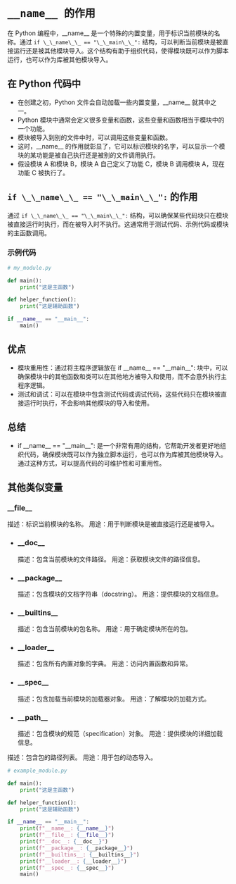 # `__name__ 的作用`

在 Python 编程中，\_\_name\_\_ 是一个特殊的内置变量，用于标识当前模块的名称。通过 `if \_\_name\_\_ == "\_\_main\_\_":` 结构，可以判断当前模块是被直接运行还是被其他模块导入。这个结构有助于组织代码，使得模块既可以作为脚本运行，也可以作为库被其他模块导入。

## 在 Python 代码中

- 在创建之初，Python 文件会自动加载一些内置变量，\_\_name\_\_ 就其中之一。
- Python 模块中通常会定义很多变量和函数，这些变量和函数相当于模块中的一个功能。
- 模块被导入到别的文件中时，可以调用这些变量和函数。
- 这时，\_\_name\_\_ 的作用就彰显了，它可以标识模块的名字，可以显示一个模块的某功能是被自己执行还是被别的文件调用执行。
- 假设模块 A 和模块 B，模块 A 自己定义了功能 C，模块 B 调用模块 A，现在功能 C 被执行了。

## `if \_\_name\_\_ == "\_\_main\_\_":` 的作用

通过 `if \_\_name\_\_ == "\_\_main\_\_":` 结构，可以确保某些代码块只在模块被直接运行时执行，而在被导入时不执行。这通常用于测试代码、示例代码或模块的主函数调用。

### 示例代码

```python
# my_module.py

def main():
    print("这是主函数")

def helper_function():
    print("这是辅助函数")

if __name__ == "__main__":
    main()
```

## 优点

- 模块重用性：通过将主程序逻辑放在 if \_\_name\_\_ == "\_\_main\_\_": 块中，可以确保模块中的其他函数和类可以在其他地方被导入和使用，而不会意外执行主程序逻辑。
- 测试和调试：可以在模块中包含测试代码或调试代码，这些代码只在模块被直接运行时执行，不会影响其他模块的导入和使用。

## 总结

- if \_\_name\_\_ == "\_\_main\_\_": 是一个非常有用的结构，它帮助开发者更好地组织代码，确保模块既可以作为独立脚本运行，也可以作为库被其他模块导入。通过这种方式，可以提高代码的可维护性和可重用性。

## 其他类似变量

### \_\_file\_\_

描述：标识当前模块的名称。
用途：用于判断模块是被直接运行还是被导入。

- ### \_\_doc\_\_

  描述：包含当前模块的文件路径。
  用途：获取模块文件的路径信息。

- ### \_\_package\_\_

  描述：包含模块的文档字符串（docstring）。
  用途：提供模块的文档信息。

- ### \_\_builtins\_\_

  描述：包含当前模块的包名称。
  用途：用于确定模块所在的包。

- ### \_\_loader\_\_

  描述：包含所有内置对象的字典。
  用途：访问内置函数和异常。

- ### \_\_spec\_\_

  描述：包含加载当前模块的加载器对象。
  用途：了解模块的加载方式。

- ### \_\_path\_\_
  描述：包含模块的规范（specification）对象。
  用途：提供模块的详细加载信息。

描述：包含包的路径列表。
用途：用于包的动态导入。

```python
# example_module.py

def main():
    print("这是主函数")

def helper_function():
    print("这是辅助函数")

if __name__ == "__main__":
    print(f"__name__: {__name__}")
    print(f"__file__: {__file__}")
    print(f"__doc__: {__doc__}")
    print(f"__package__: {__package__}")
    print(f"__builtins__: {__builtins__}")
    print(f"__loader__: {__loader__}")
    print(f"__spec__: {__spec__}")
    main()
```
